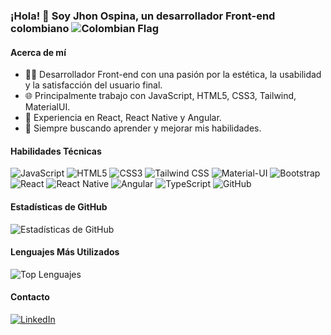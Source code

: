 ### ¡Hola! 👋 Soy Jhon Ospina, un desarrollador Front-end colombiano ![Colombian Flag](https://upload.wikimedia.org/wikipedia/commons/thumb/2/21/Flag_of_Colombia.svg/20px-Flag_of_Colombia.svg.png)

#### Acerca de mí
- 👩‍💻 Desarrollador Front-end con una pasión por la estética, la usabilidad y la satisfacción del usuario final.
- 🌐 Principalmente trabajo con JavaScript, HTML5, CSS3, Tailwind, MaterialUI.
- 📱 Experiencia en React, React Native y Angular.
- 🚀 Siempre buscando aprender y mejorar mis habilidades.

#### Habilidades Técnicas
![JavaScript](https://img.shields.io/badge/-JavaScript-F7DF1E?style=for-the-badge&logo=javascript&logoColor=black)
![HTML5](https://img.shields.io/badge/-HTML5-E34F26?style=for-the-badge&logo=html5&logoColor=white)
![CSS3](https://img.shields.io/badge/-CSS3-1572B6?style=for-the-badge&logo=css3&logoColor=white)
![Tailwind CSS](https://img.shields.io/badge/-Tailwind_CSS-38B2AC?style=for-the-badge&logo=tailwind-css&logoColor=white)
![Material-UI](https://img.shields.io/badge/-Material_UI-0081CB?style=for-the-badge&logo=material-ui&logoColor=white)
![Bootstrap](https://img.shields.io/badge/-Bootstrap-7952B3?style=for-the-badge&logo=bootstrap&logoColor=white)
![React](https://img.shields.io/badge/-React-61DAFB?style=for-the-badge&logo=react&logoColor=black)
![React Native](https://img.shields.io/badge/-React_Native-61DAFB?style=for-the-badge&logo=react&logoColor=black)
![Angular](https://img.shields.io/badge/-Angular-DD0031?style=for-the-badge&logo=angular&logoColor=white)
![TypeScript](https://img.shields.io/badge/-TypeScript-3178C6?style=for-the-badge&logo=typescript&logoColor=white)
![GitHub](https://img.shields.io/badge/-GitHub-181717?style=for-the-badge&logo=github&logoColor=white)

#### Estadísticas de GitHub
![Estadísticas de GitHub](https://github-readme-stats.vercel.app/api?username=jhonog&show_icons=true&theme=radical)

#### Lenguajes Más Utilizados
![Top Lenguajes](https://github-readme-stats.vercel.app/api/top-langs/?username=jhonog&layout=compact&theme=radical)

#### Contacto
[![LinkedIn](https://img.shields.io/badge/-LinkedIn-0077B5?style=for-the-badge&logo=linkedin&logoColor=white)](https://www.linkedin.com/in/jhonjog/)
